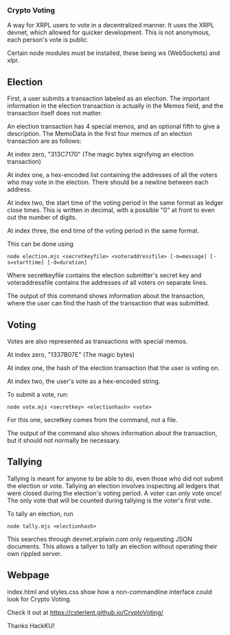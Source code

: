 ### Crypto Voting

A way for XRPL users to vote in a decentralized manner. It uses the XRPL devnet, which allowed for quicker development. This is not anonymous, each person's vote is public.

Certain node modules must be installed, these being ws (WebSockets) and xlpr.

## Election

First, a user submits a transaction labeled as an election. The important information in the election transaction is actually in the Memos field, and the transaction itself does not matter.

An election transaction has 4 special memos, and an optional fifth to give a description. The MemoData in the first four memos of an election transaction are as follows:

At index zero, "313C7170" (The magic bytes signifying an election transaction)

At index one, a hex-encoded list containing the addresses of all the voters who may vote in the election. There should be a newline between each address.

At index two, the start time of the voting period in the same format as ledger close times. This is written in decimal, with a possible "0" at front to even out the number of digits.

At index three, the end time of the voting period in the same format.

This can be done using

`node election.mjs <secretkeyfile> <voteraddressfile> [-m=message] [-s=starttime] [-d=duration]`

Where secretkeyfile contains the election submitter's secret key and voteraddressfile contains the addresses of all voters on separate lines.

The output of this command shows information about the transaction, where the user can find the hash of the transaction that was submitted.

## Voting

Votes are also represented as transactions with special memos.

At index zero, "1337B07E" (The magic bytes)

At index one, the hash of the election transaction that the user is voting on.

At index two, the user's vote as a hex-encoded string.

To submit a vote, run:

`node vote.mjs <secretkey> <electionhash> <vote>`

For this one, secretkey comes from the command, not a file.

The output of the command also shows information about the transaction, but it should not normally be necessary.

## Tallying

Tallying is meant for anyone to be able to do, even those who did not submit the election or vote. Tallying an election involves inspecting all ledgers that were closed during the election's voting period.  A voter can only vote once! The only vote that will be counted during tallying is the voter's first vote.

To tally an election, run

`node tally.mjs <electionhash>`

This searches through devnet.xrplwin.com only requesting JSON documents. This allows a tallyer to tally an election without operating their own rippled server.

## Webpage

index.html and styles.css show how a non-commandline interface could look for Crypto Voting.

Check it out at https://csterlent.github.io/CryptoVoting/

Thanks HackKU!
